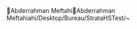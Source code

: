 Abderrahman Meftahi                                   A b d e r r a h m a n   M e f t a h i   a h i / D e s k t o p / B u r e a u / S t r a t a H S T e s t / ~ 